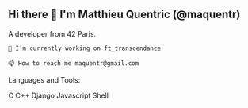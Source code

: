 ## Hi there 👋 I'm Matthieu Quentric (@maquentr)
A developer from 42 Paris.

    🔭 I’m currently working on ft_transcendance

    📫 How to reach me maquentr@gmail.com

Languages and Tools:

C C++ Django Javascript Shell
